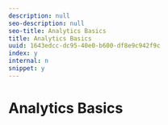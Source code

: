 ```yaml
---
description: null
seo-description: null
seo-title: Analytics Basics
title: Analytics Basics
uuid: 1643edcc-dc95-40e0-b600-df8e9c942f9c
index: y
internal: n
snippet: y
---
```


# Analytics Basics

